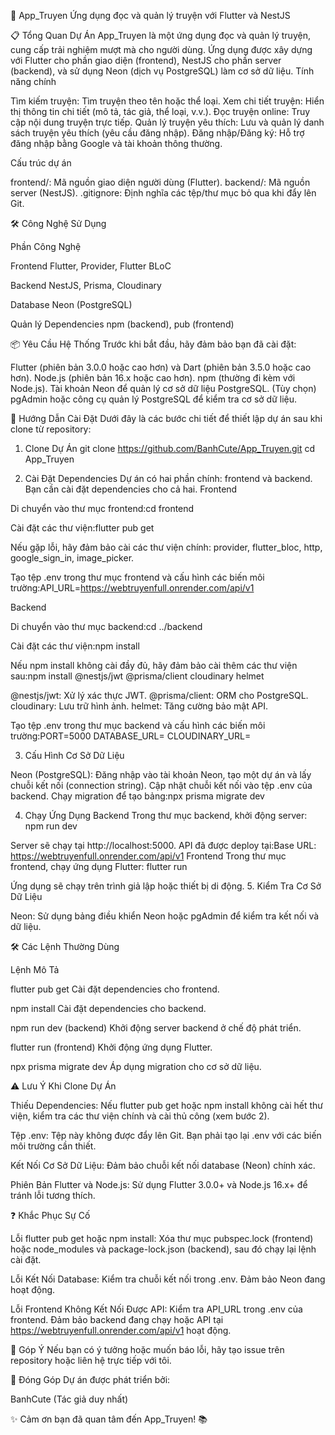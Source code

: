 
  📖 App_Truyen
  Ứng dụng đọc và quản lý truyện với Flutter và NestJS
  
  
  
  
  
  



📋 Tổng Quan Dự Án
App_Truyen là một ứng dụng đọc và quản lý truyện, cung cấp trải nghiệm mượt mà cho người dùng. Ứng dụng được xây dựng với Flutter cho phần giao diện (frontend), NestJS cho phần server (backend), và sử dụng Neon (dịch vụ PostgreSQL) làm cơ sở dữ liệu.
Tính năng chính

Tìm kiếm truyện: Tìm truyện theo tên hoặc thể loại.
Xem chi tiết truyện: Hiển thị thông tin chi tiết (mô tả, tác giả, thể loại, v.v.).
Đọc truyện online: Truy cập nội dung truyện trực tiếp.
Quản lý truyện yêu thích: Lưu và quản lý danh sách truyện yêu thích (yêu cầu đăng nhập).
Đăng nhập/Đăng ký: Hỗ trợ đăng nhập bằng Google và tài khoản thông thường.

Cấu trúc dự án

frontend/: Mã nguồn giao diện người dùng (Flutter).
backend/: Mã nguồn server (NestJS).
.gitignore: Định nghĩa các tệp/thư mục bỏ qua khi đẩy lên Git.


🛠️ Công Nghệ Sử Dụng



Phần
Công Nghệ



Frontend
Flutter, Provider, Flutter BLoC


Backend
NestJS, Prisma, Cloudinary


Database
Neon (PostgreSQL)


Quản lý Dependencies
npm (backend), pub (frontend)



📦 Yêu Cầu Hệ Thống
Trước khi bắt đầu, hãy đảm bảo bạn đã cài đặt:

Flutter (phiên bản 3.0.0 hoặc cao hơn) và Dart (phiên bản 3.5.0 hoặc cao hơn).
Node.js (phiên bản 16.x hoặc cao hơn).
npm (thường đi kèm với Node.js).
Tài khoản Neon để quản lý cơ sở dữ liệu PostgreSQL.
(Tùy chọn) pgAdmin hoặc công cụ quản lý PostgreSQL để kiểm tra cơ sở dữ liệu.


🚀 Hướng Dẫn Cài Đặt
Dưới đây là các bước chi tiết để thiết lập dự án sau khi clone từ repository:
1. Clone Dự Án
git clone https://github.com/BanhCute/App_Truyen.git
cd App_Truyen

2. Cài Đặt Dependencies
Dự án có hai phần chính: frontend và backend. Bạn cần cài đặt dependencies cho cả hai.
Frontend

Di chuyển vào thư mục frontend:cd frontend


Cài đặt các thư viện:flutter pub get


Nếu gặp lỗi, hãy đảm bảo cài các thư viện chính:
provider, flutter_bloc, http, google_sign_in, image_picker.


Tạo tệp .env trong thư mục frontend và cấu hình các biến môi trường:API_URL=https://webtruyenfull.onrender.com/api/v1



Backend

Di chuyển vào thư mục backend:cd ../backend


Cài đặt các thư viện:npm install


Nếu npm install không cài đầy đủ, hãy đảm bảo cài thêm các thư viện sau:npm install @nestjs/jwt @prisma/client cloudinary helmet


@nestjs/jwt: Xử lý xác thực JWT.
@prisma/client: ORM cho PostgreSQL.
cloudinary: Lưu trữ hình ảnh.
helmet: Tăng cường bảo mật API.


Tạo tệp .env trong thư mục backend và cấu hình các biến môi trường:PORT=5000
DATABASE_URL=<your-neon-postgresql-url>
CLOUDINARY_URL=<your-cloudinary-url>



3. Cấu Hình Cơ Sở Dữ Liệu

Neon (PostgreSQL):
Đăng nhập vào tài khoản Neon, tạo một dự án và lấy chuỗi kết nối (connection string).
Cập nhật chuỗi kết nối vào tệp .env của backend.
Chạy migration để tạo bảng:npx prisma migrate dev





4. Chạy Ứng Dụng
Backend
Trong thư mục backend, khởi động server:
npm run dev

Server sẽ chạy tại http://localhost:5000. API đã được deploy tại:Base URL: https://webtruyenfull.onrender.com/api/v1
Frontend
Trong thư mục frontend, chạy ứng dụng Flutter:
flutter run

Ứng dụng sẽ chạy trên trình giả lập hoặc thiết bị di động.
5. Kiểm Tra Cơ Sở Dữ Liệu

Neon: Sử dụng bảng điều khiển Neon hoặc pgAdmin để kiểm tra kết nối và dữ liệu.


🛠️ Các Lệnh Thường Dùng



Lệnh
Mô Tả



flutter pub get
Cài đặt dependencies cho frontend.


npm install
Cài đặt dependencies cho backend.


npm run dev (backend)
Khởi động server backend ở chế độ phát triển.


flutter run (frontend)
Khởi động ứng dụng Flutter.


npx prisma migrate dev
Áp dụng migration cho cơ sở dữ liệu.



⚠️ Lưu Ý Khi Clone Dự Án

Thiếu Dependencies:
Nếu flutter pub get hoặc npm install không cài hết thư viện, kiểm tra các thư viện chính và cài thủ công (xem bước 2).


Tệp .env:
Tệp này không được đẩy lên Git. Bạn phải tạo lại .env với các biến môi trường cần thiết.


Kết Nối Cơ Sở Dữ Liệu:
Đảm bảo chuỗi kết nối database (Neon) chính xác.


Phiên Bản Flutter và Node.js:
Sử dụng Flutter 3.0.0+ và Node.js 16.x+ để tránh lỗi tương thích.




❓ Khắc Phục Sự Cố

Lỗi flutter pub get hoặc npm install:
Xóa thư mục pubspec.lock (frontend) hoặc node_modules và package-lock.json (backend), sau đó chạy lại lệnh cài đặt.


Lỗi Kết Nối Database:
Kiểm tra chuỗi kết nối trong .env.
Đảm bảo Neon đang hoạt động.


Lỗi Frontend Không Kết Nối Được API:
Kiểm tra API_URL trong .env của frontend.
Đảm bảo backend đang chạy hoặc API tại https://webtruyenfull.onrender.com/api/v1 hoạt động.




📢 Góp Ý
Nếu bạn có ý tưởng hoặc muốn báo lỗi, hãy tạo issue trên repository hoặc liên hệ trực tiếp với tôi.

👤 Đóng Góp
Dự án được phát triển bởi:  

BanhCute (Tác giả duy nhất)



  ✨ Cảm ơn bạn đã quan tâm đến App_Truyen! 📚

